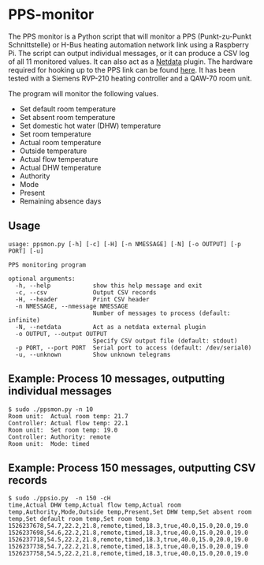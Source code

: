 # PPS-monitor

The PPS monitor is a Python script that will monitor a PPS
(Punkt-zu-Punkt Schnittstelle) or H-Bus heating automation network link
using a Raspberry Pi.
The script can output individual messages, or it can produce a CSV log
of all 11 monitored values.
It can also act as a [Netdata](https://github.com/firehol/netdata/) plugin.
The hardware required for hooking up to the PPS link can be found
[here](https://github.com/fredlcore/bsb_lan).
It has been tested with a Siemens RVP-210 heating controller and a QAW-70
room unit.

The program will monitor the following values.

* Set default room temperature
* Set absent room temperature
* Set domestic hot water (DHW) temperature
* Set room temperature
* Actual room temperature
* Outside temperature
* Actual flow temperature
* Actual DHW temperature
* Authority
* Mode
* Present
* Remaining absence days

## Usage
```
usage: ppsmon.py [-h] [-c] [-H] [-n NMESSAGE] [-N] [-o OUTPUT] [-p PORT] [-u]

PPS monitoring program

optional arguments:
  -h, --help            show this help message and exit
  -c, --csv             Output CSV records
  -H, --header          Print CSV header
  -n NMESSAGE, --nmessage NMESSAGE
                        Number of messages to process (default: infinite)
  -N, --netdata         Act as a netdata external plugin
  -o OUTPUT, --output OUTPUT
                        Specify CSV output file (default: stdout)
  -p PORT, --port PORT  Serial port to access (default: /dev/serial0)
  -u, --unknown         Show unknown telegrams
```

## Example: Process 10 messages, outputting individual messages
```
$ sudo ./ppsmon.py -n 10
Room unit:  Actual room temp: 21.7
Controller: Actual flow temp: 22.1
Room unit:  Set room temp: 19.0
Controller: Authority: remote
Room unit:  Mode: timed
```

## Example: Process 150 messages, outputting CSV records
```
$ sudo ./ppsio.py  -n 150 -cH
time,Actual DHW temp,Actual flow temp,Actual room temp,Authority,Mode,Outside temp,Present,Set DHW temp,Set absent room temp,Set default room temp,Set room temp
1526237678,54.7,22.2,21.8,remote,timed,18.3,true,40.0,15.0,20.0,19.0
1526237698,54.6,22.2,21.8,remote,timed,18.3,true,40.0,15.0,20.0,19.0
1526237718,54.5,22.2,21.8,remote,timed,18.3,true,40.0,15.0,20.0,19.0
1526237738,54.7,22.2,21.8,remote,timed,18.3,true,40.0,15.0,20.0,19.0
1526237758,54.5,22.2,21.8,remote,timed,18.3,true,40.0,15.0,20.0,19.0
```
